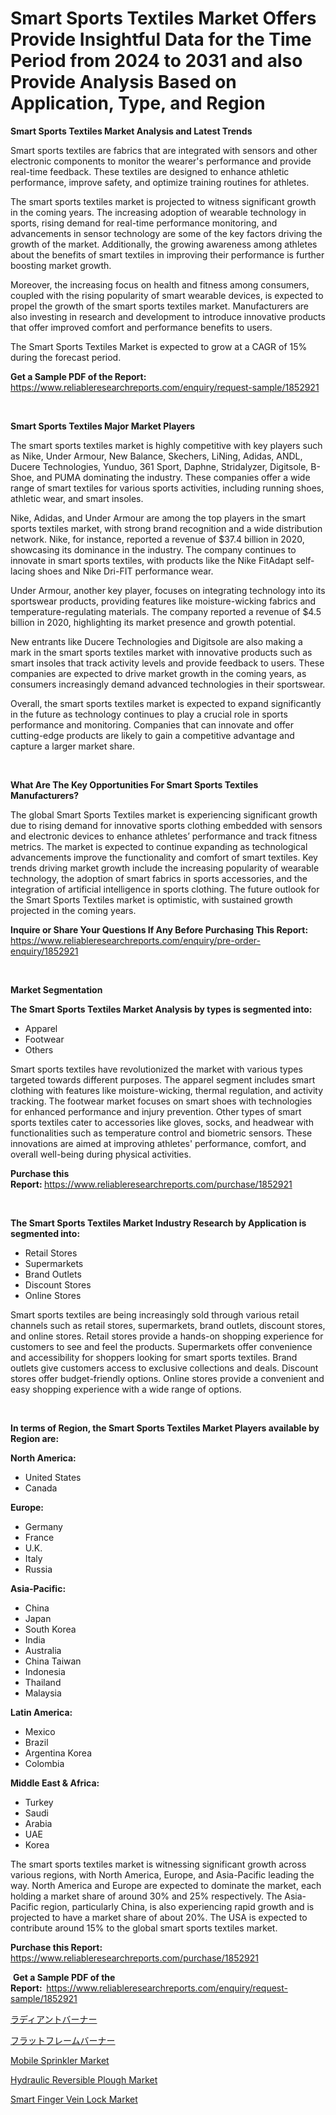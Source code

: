 <p><h1>Smart Sports Textiles Market Offers Provide Insightful Data for the Time Period from 2024 to 2031 and also Provide Analysis Based on Application, Type, and Region</h1></p><p><strong>Smart Sports Textiles Market Analysis and Latest Trends</strong></p>
<p><p>Smart sports textiles are fabrics that are integrated with sensors and other electronic components to monitor the wearer's performance and provide real-time feedback. These textiles are designed to enhance athletic performance, improve safety, and optimize training routines for athletes.</p><p>The smart sports textiles market is projected to witness significant growth in the coming years. The increasing adoption of wearable technology in sports, rising demand for real-time performance monitoring, and advancements in sensor technology are some of the key factors driving the growth of the market. Additionally, the growing awareness among athletes about the benefits of smart textiles in improving their performance is further boosting market growth.</p><p>Moreover, the increasing focus on health and fitness among consumers, coupled with the rising popularity of smart wearable devices, is expected to propel the growth of the smart sports textiles market. Manufacturers are also investing in research and development to introduce innovative products that offer improved comfort and performance benefits to users.</p><p>The Smart Sports Textiles Market is expected to grow at a CAGR of 15% during the forecast period.</p></p>
<p><strong>Get a Sample PDF of the Report:&nbsp;</strong> <a href="https://www.reliableresearchreports.com/enquiry/request-sample/1852921">https://www.reliableresearchreports.com/enquiry/request-sample/1852921</a></p>
<p>&nbsp;</p>
<p><strong>Smart Sports Textiles Major Market Players</strong></p>
<p><p>The smart sports textiles market is highly competitive with key players such as Nike, Under Armour, New Balance, Skechers, LiNing, Adidas, ANDL, Ducere Technologies, Yunduo, 361 Sport, Daphne, Stridalyzer, Digitsole, B-Shoe, and PUMA dominating the industry. These companies offer a wide range of smart textiles for various sports activities, including running shoes, athletic wear, and smart insoles.</p><p>Nike, Adidas, and Under Armour are among the top players in the smart sports textiles market, with strong brand recognition and a wide distribution network. Nike, for instance, reported a revenue of $37.4 billion in 2020, showcasing its dominance in the industry. The company continues to innovate in smart sports textiles, with products like the Nike FitAdapt self-lacing shoes and Nike Dri-FIT performance wear.</p><p>Under Armour, another key player, focuses on integrating technology into its sportswear products, providing features like moisture-wicking fabrics and temperature-regulating materials. The company reported a revenue of $4.5 billion in 2020, highlighting its market presence and growth potential.</p><p>New entrants like Ducere Technologies and Digitsole are also making a mark in the smart sports textiles market with innovative products such as smart insoles that track activity levels and provide feedback to users. These companies are expected to drive market growth in the coming years, as consumers increasingly demand advanced technologies in their sportswear.</p><p>Overall, the smart sports textiles market is expected to expand significantly in the future as technology continues to play a crucial role in sports performance and monitoring. Companies that can innovate and offer cutting-edge products are likely to gain a competitive advantage and capture a larger market share.</p></p>
<p>&nbsp;</p>
<p><strong>What Are The Key Opportunities For Smart Sports Textiles Manufacturers?</strong></p>
<p><p>The global Smart Sports Textiles market is experiencing significant growth due to rising demand for innovative sports clothing embedded with sensors and electronic devices to enhance athletes’ performance and track fitness metrics. The market is expected to continue expanding as technological advancements improve the functionality and comfort of smart textiles. Key trends driving market growth include the increasing popularity of wearable technology, the adoption of smart fabrics in sports accessories, and the integration of artificial intelligence in sports clothing. The future outlook for the Smart Sports Textiles market is optimistic, with sustained growth projected in the coming years.</p></p>
<p><strong>Inquire or Share Your Questions If Any Before Purchasing This Report:</strong> <a href="https://www.reliableresearchreports.com/enquiry/pre-order-enquiry/1852921">https://www.reliableresearchreports.com/enquiry/pre-order-enquiry/1852921</a></p>
<p>&nbsp;</p>
<p><strong>Market Segmentation</strong></p>
<p><strong>The Smart Sports Textiles Market Analysis by types is segmented into:</strong></p>
<p><ul><li>Apparel</li><li>Footwear</li><li>Others</li></ul></p>
<p><p>Smart sports textiles have revolutionized the market with various types targeted towards different purposes. The apparel segment includes smart clothing with features like moisture-wicking, thermal regulation, and activity tracking. The footwear market focuses on smart shoes with technologies for enhanced performance and injury prevention. Other types of smart sports textiles cater to accessories like gloves, socks, and headwear with functionalities such as temperature control and biometric sensors. These innovations are aimed at improving athletes' performance, comfort, and overall well-being during physical activities.</p></p>
<p><strong>Purchase this Report:&nbsp;</strong><a href="https://www.reliableresearchreports.com/purchase/1852921">https://www.reliableresearchreports.com/purchase/1852921</a></p>
<p>&nbsp;</p>
<p><strong>The Smart Sports Textiles Market Industry Research by Application is segmented into:</strong></p>
<p><ul><li>Retail Stores</li><li>Supermarkets</li><li>Brand Outlets</li><li>Discount Stores</li><li>Online Stores</li></ul></p>
<p><p>Smart sports textiles are being increasingly sold through various retail channels such as retail stores, supermarkets, brand outlets, discount stores, and online stores. Retail stores provide a hands-on shopping experience for customers to see and feel the products. Supermarkets offer convenience and accessibility for shoppers looking for smart sports textiles. Brand outlets give customers access to exclusive collections and deals. Discount stores offer budget-friendly options. Online stores provide a convenient and easy shopping experience with a wide range of options.</p></p>
<p>&nbsp;</p>
<p><strong>In terms of Region, the Smart Sports Textiles Market Players available by Region are:</strong></p>
<p>
    <p> <strong> North America: </strong>
        <ul>
            <li>United States</li>
            <li>Canada</li>
        </ul>
        </p> 
    <p> <strong> Europe: </strong>
        <ul>
            <li>Germany</li>
            <li>France</li>
            <li>U.K.</li>
            <li>Italy</li>
            <li>Russia</li>
        </ul>
        </p> 
    <p> <strong> Asia-Pacific: </strong>
        <ul>
            <li>China</li>
            <li>Japan</li>
            <li>South Korea</li>
            <li>India</li>
            <li>Australia</li>
            <li>China Taiwan</li>
            <li>Indonesia</li>
            <li>Thailand</li>
            <li>Malaysia</li>
        </ul>
        </p> 
    <p> <strong> Latin America: </strong>
        <ul>
            <li>Mexico</li>
            <li>Brazil</li>
            <li>Argentina Korea</li>
            <li>Colombia</li>
        </ul>
        </p> 
    <p> <strong> Middle East & Africa: </strong>
        <ul>
            <li>Turkey</li>
            <li>Saudi</li>
            <li>Arabia</li>
            <li>UAE</li>
            <li>Korea</li>
        </ul>
    </p>
    </p>
<p><p>The smart sports textiles market is witnessing significant growth across various regions, with North America, Europe, and Asia-Pacific leading the way. North America and Europe are expected to dominate the market, each holding a market share of around 30% and 25% respectively. The Asia-Pacific region, particularly China, is also experiencing rapid growth and is projected to have a market share of about 20%. The USA is expected to contribute around 15% to the global smart sports textiles market.</p></p>
<p><strong>Purchase this Report: </strong><a href="https://www.reliableresearchreports.com/purchase/1852921">https://www.reliableresearchreports.com/purchase/1852921</a></p>
<p>&nbsp;<strong>Get a Sample PDF of the Report:&nbsp;&nbsp;</strong><a href="https://www.reliableresearchreports.com/enquiry/request-sample/1852921">https://www.reliableresearchreports.com/enquiry/request-sample/1852921</a></p>
<p><strong></strong></p>
<p><p><a href="https://github.com/gfggqjbfys368009/Market-Research-Report-List-1/blob/main/39314577943.md">ラディアントバーナー</a></p><p><a href="https://github.com/vlcostes/Market-Research-Report-List-1/blob/main/97654237944.md">フラットフレームバーナー</a></p><p><a href="https://issuu.com/reportprime-2/docs/mobile-sprinkler-market-size-2030.pptx">Mobile Sprinkler Market</a></p><p><a href="https://issuu.com/reportprime-2/docs/hydraulic-reversible-plough-market-size-2030.pptx">Hydraulic Reversible Plough Market</a></p><p><a href="https://github.com/brentleyjimmiealvaradoz4l1rea/Market-Research-Report-List-1/blob/main/smart-finger-vein-lock-market.md">Smart Finger Vein Lock Market</a></p></p>